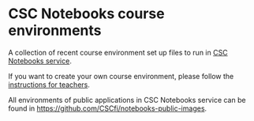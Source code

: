 # CSC Notebooks course environments

A collection of recent course environment set up files to run in [CSC Notebooks service](https://notebooks.csc.fi/). 

If you want to create your own course environment, please follow the [instructions for teachers](https://docs.csc.fi/cloud/csc_notebooks/guide_for_teachers/).

All environments of public applications in CSC Notebooks service can be found in https://github.com/CSCfi/notebooks-public-images.


